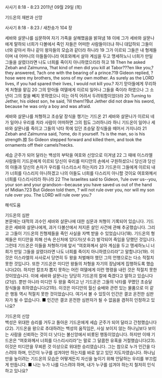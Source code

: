 사사기 8:18 - 8:23 
2011년 09월 29일 (목)

기드온의 재판과 신앙



사사기 8:18 - 8:23 / 새찬송가 104 장


세바와 살문나를 심문하여 자기 가족을 살해했음을 밝혀냄
18 이에 그가 세바와 살문나에게 말하되 너희가 다볼에서 죽인 자들은 어떠한 사람들이더냐 하니 대답하되 그들이 너와 같아서 하나 같이 왕자들의 모습과 같더라 하니라 19 그가 이르되 그들은 내 형제들이며 내 어머니의 아들들이니라 여호와께서 살아 계심을 두고 맹세하노니 너희가 만일 그들을 살렸더라면 나도 너희를 죽이지 아니하였으리라 하고
18 Then he asked Zebah and Zalmunna, ?hat kind of men did you kill at Tabor???en like you,?they answered, ?ach one with the bearing of a prince.?19 Gideon replied, ?hose were my brothers, the sons of my own mother. As surely as the LORD lives, if you had spared their lives, I would not kill you.?
자기 맏아들에게 무리하게 처형을 맡김
20 그의 맏아들 여델에게 이르되 일어나 그들을 죽이라 하였으나 그 소년이 그의 칼을 빼지 못하였으니 이는 아직 어려서 두려워함이었더라
20 Turning to Jether, his oldest son, he said, ?ill them!?But Jether did not draw his sword, because he was only a boy and was afraid.

세바와 살문나를 처형하고 초승달 장식을 챙기는 기드온
21 세바와 살문나가 이르되 네가 일어나 우리를 치라 사람이 어떠하면 그의 힘도 그러하니라 하니 기드온이 일어나 세바와 살문나를 죽이고 그들의 낙타 목에 있던 초승달 장식들을 떼어서 가지니라
21 Zebah and Zalmunna said, ?ome, do it yourself. ?s is the man, so is his strength.掠 So Gideon stepped forward and killed them, and took the ornaments off their camels?necks.

세습 군주가 되어 달라는 백성의 부탁을 여호와 신앙으로 이겨냄
22 그 때에 이스라엘 사람들이 기드온에게 이르되 당신이 우리를 미디안의 손에서 구원하셨으니 당신과 당신의 아들과 당신의 손자가 우리를 다스리소서 하는지라 23 기드온이 그들에게 이르되 내가 너희를 다스리지 아니하겠고 나의 아들도 너희를 다스리지 아니할 것이요 여호와께서 너희를 다스리시리라 하니라
22 The Israelites said to Gideon, ?ule over us--you, your son and your grandson--because you have saved us out of the hand of Midian.?23 But Gideon told them, ? will not rule over you, nor will my son rule over you. The LORD will rule over you.?

해석도움





기드온의 심판  
본문에는 대적의 괴수인 세바와 살문나에 대한 심문과 처형이 기록되어 있습니다. 기드온은 세바와 살문나에게, 과거 다볼산에서 저지른 살인 사건에 관해 추궁했습니다. 그리고 그들이 기드온의 친형제들을 죽인 사실을 자백 받을 수 있었습니다(18). 기드온의 형제들은 미디안을 피해 산속 은신처에 있다가(삿 6:2) 발각되어 죽임을 당했던 것입니다. 그런데 기드온은 이들을 처형하기에 앞서 “여호와께서 살아 계심을 두고 맹세하노니 너희가 만일 그들을 살렸더라면 나도 너희를 죽이지 아니하였으리라”고 말합니다(19). 이것은 이스라엘의 사사로서 당연히 두 왕을 처벌해야 했던 그의 언행으로는 다소 적절치 못한 것입니다. 또한 기드온은 미디안 왕들의 처형을 자기의 장남에게 집행하도록 했습니다(20). 하지만 칼조차 뽑지 못하는 어린 여델에게 이런 명령을 내린 것은 적절치 못한 것이었습니다. 이에 세바와 살문나는 당당히 기드온의 칼에 죽겠다고 말하고 있습니다(21상). 뿐만 아니라 미디안 두 왕을 죽이고 난 기드온은 그들의 낙타를 꾸몄던 초승달 장식들을 취하였습니다(21하). 이것은 미디안의 월신 숭배와 관련 있는 물품으로 이 같은 행동 역시 적절치 못한 것이었습니다. 여기서 볼 수 있듯이 인간은 결코 온전한 심판자가 될 수 없습니다.
■ 인간은 결코 온전한 심판자가 될 수 없음을 겸허히 인정하고 있나요?

기드온의 신앙  
백성은 위대한 승리를 거두고 돌아온 기드온에게 세습 군주가 되어 달라고 간청했습니다(22). 기드온을 왕으로 추대하려는 백성의 움직임은, 사실 보이지 않는 하나님보다 보이는 사람을 신뢰하는 것이 더 낫다는 불신앙에서 비롯된 행동이었습니다. 하지만 이때 기드온은 “여호와께서 너희를 다스리시리라”는 말로 그 달콤한 유혹을 거절했습니다(23). 이것은 미디안을 무찌른 것 이상으로 위대한 승리였습니다. 그는 참으로 누가 인간을 다스려야 하며, 인간이 누구를 섬겨야만 하는지를 바로 알고 있던 지도자였습니다. 하나님만을 높이려는 기드온의 모습은 어떻게든지 자신을 높이기 위해 안달하는 우리를 부끄럽게 만듭니다.
■ 나는 누가 나를 다스려야 하며, 내가 누구를 섬겨야 하는지 철저히 인식하고 있나요?
